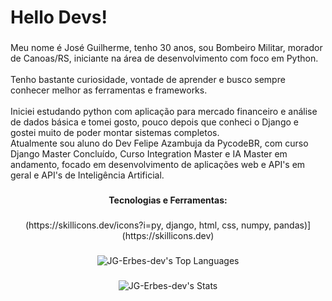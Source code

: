 <h1 align="left">Hello Devs!</h1>

###

<p align="left">Meu nome é José Guilherme, tenho 30 anos, sou Bombeiro Militar,  morador de Canoas/RS, iniciante na área de desenvolvimento com foco em Python.<br><br>Tenho bastante curiosidade, vontade de aprender e busco sempre conhecer melhor as ferramentas e frameworks.<br><br>Iniciei estudando python com aplicação para mercado financeiro e análise de dados básica e tomei gosto, pouco depois que conheci o Django e gostei muito de poder montar sistemas completos.<br>Atualmente sou aluno do Dev Felipe Azambuja da PycodeBR, com curso Django Master Concluído, Curso Integration Master e IA Master em andamento, focado em desenvolvimento de aplicações web e API's em geral e API's de Inteligência Artificial.</p>

###

<h4 align="center">Tecnologias e Ferramentas:</h4>

###

<div align="center">
  (https://skillicons.dev/icons?i=py, django, html, css, numpy, pandas)](https://skillicons.dev)
</div>
  
###
<div align="center">

  ![JG-Erbes-dev's Top Languages](https://github-readme-stats.vercel.app/api/top-langs/?username=JG-Erbes-dev&theme=monokai&show_icons=true&hide_border=true&layout=compact)
  
###

  ![JG-Erbes-dev's Stats](https://github-readme-stats.vercel.app/api?username=JG-Erbes-dev&theme=monokai&show_icons=true&hide_border=true&count_private=false)
</div>
